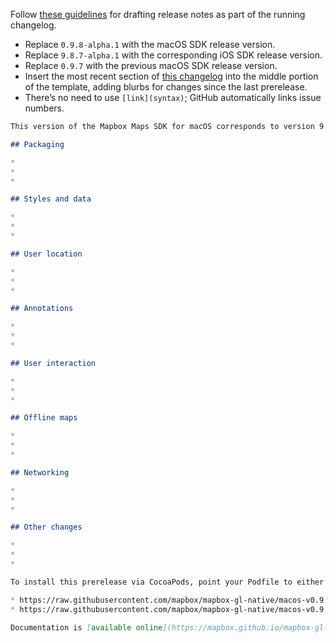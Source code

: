 Follow [these guidelines](Release-notes-style-guide) for drafting release notes as part of the running changelog.

* Replace `0.9.8-alpha.1` with the macOS SDK release version.
* Replace `9.8.7-alpha.1` with the corresponding iOS SDK release version.
* Replace `0.9.7` with the previous macOS SDK release version.
* Insert the most recent section of [this changelog](https://github.com/mapbox/mapbox-gl-native/blob/master/platform/macos/CHANGELOG.md) into the middle portion of the template, adding blurbs for changes since the last prerelease.
* There’s no need to use `[link](syntax)`; GitHub automatically links issue numbers.

```markdown
This version of the Mapbox Maps SDK for macOS corresponds to version 9.8.7-alpha.1 of the Mapbox Maps SDK for iOS. [Changes](https://github.com/mapbox/mapbox-gl-native/compare/macos-v0.9.7...macos-v0.9.8-alpha.1) since [macos-v0.9.7](https://github.com/mapbox/mapbox-gl-native/releases/tag/macos-v0.9.7):

## Packaging

* 
* 
* 

## Styles and data

* 
* 
* 

## User location

* 
* 
* 

## Annotations

* 
* 
* 

## User interaction

* 
* 
* 

## Offline maps

* 
* 
* 

## Networking

* 
* 
* 

## Other changes

* 
* 
* 

To install this prerelease via CocoaPods, point your Podfile to either of these URLs:

* https://raw.githubusercontent.com/mapbox/mapbox-gl-native/macos-v0.9.8-alpha.1/platform/macos/Mapbox-macOS-SDK.podspec
* https://raw.githubusercontent.com/mapbox/mapbox-gl-native/macos-v0.9.8-alpha.1/platform/macos/Mapbox-macOS-SDK-symbols.podspec

Documentation is [available online](https://mapbox.github.io/mapbox-gl-native/macos/0.9.8-alpha.1/) or as part of the download.
```